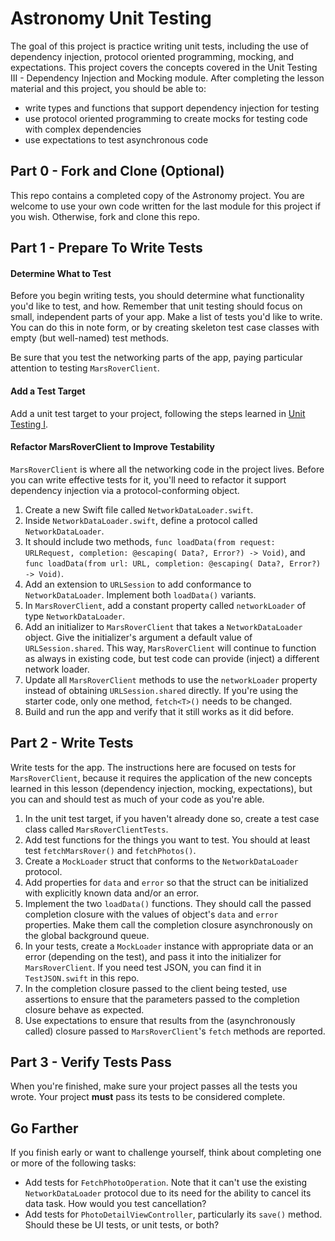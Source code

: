 # Astronomy Unit Testing

The goal of this project is practice writing unit tests, including the use of dependency injection, protocol oriented programming, mocking, and expectations. This project covers the concepts covered in the Unit Testing III - Dependency Injection and Mocking module. After completing the lesson material and this project, you should be able to:

- write types and functions that support dependency injection for testing
- use protocol oriented programming to create mocks for testing code with complex dependencies
- use expectations to test asynchronous code

## Part 0 - Fork and Clone (Optional)

This repo contains a completed copy of the Astronomy project. You are welcome to use your own code written for the last module for this project if you wish. Otherwise, fork and clone this repo.

## Part 1 - Prepare To Write Tests

#### Determine What to Test

Before you begin writing tests, you should determine what functionality you'd like to test, and how. Remember that unit testing should focus on small, independent parts of your app. Make a list of tests you'd like to write. You can do this in note form, or by creating skeleton test case classes with empty (but well-named) test methods.

Be sure that you test the networking parts of the app, paying particular attention to testing `MarsRoverClient`.

#### Add a Test Target

Add a unit test target to your project, following the steps learned in [Unit Testing I](https://learn.bloomtech.com/ios3/module/recfUVEglad8Xlwmr/).

#### Refactor MarsRoverClient to Improve Testability

`MarsRoverClient` is where all the networking code in the project lives. Before you can write effective tests for it, you'll need to refactor it support dependency injection via a protocol-conforming object.

1. Create a new Swift file called `NetworkDataLoader.swift`.
2. Inside `NetworkDataLoader.swift`, define a protocol called `NetworkDataLoader`.
3. It should include two methods, `func loadData(from request: URLRequest, completion: @escaping( Data?, Error?) -> Void)`, and `func loadData(from url: URL, completion: @escaping( Data?, Error?) -> Void)`.
4. Add an extension to `URLSession` to add conformance to `NetworkDataLoader`. Implement both `loadData()` variants.
5. In `MarsRoverClient`, add a constant property called `networkLoader` of type `NetworkDataLoader`.
6. Add an initializer to `MarsRoverClient` that takes a `NetworkDataLoader` object. Give the initializer's argument a default value of `URLSession.shared`. This way, `MarsRoverClient` will continue to function as always in existing code, but test code can provide (inject) a different network loader.
7. Update all `MarsRoverClient` methods to use the `networkLoader` property instead of obtaining `URLSession.shared` directly. If you're using the starter code, only one method, `fetch<T>()` needs to be changed.
8. Build and run the app and verify that it still works as it did before.

## Part 2 - Write Tests

Write tests for the app. The instructions here are focused on tests for `MarsRoverClient`, because it requires the application of the new concepts learned in this lesson (dependency injection, mocking, expectations), but you can and should test as much of your code as you're able.

1. In the unit test target, if you haven't already done so, create a test case class called `MarsRoverClientTests`.
2. Add test functions for the things you want to test. You should at least test `fetchMarsRover()` and `fetchPhotos()`.
3. Create a `MockLoader` struct that conforms to the `NetworkDataLoader` protocol.
4. Add properties for `data` and `error` so that the struct can be initialized with explicitly known data and/or an error.
5. Implement the two `loadData()` functions. They should call the passed completion closure with the values of object's `data` and `error` properties. Make them call the completion closure asynchronously on the global background queue.
6. In your tests, create a `MockLoader` instance with appropriate data or an error (depending on the test), and pass it into the initializer for `MarsRoverClient`. If you need test JSON, you can find it in `TestJSON.swift` in this repo.
7. In the completion closure passed to the client being tested, use assertions to ensure that the parameters passed to the completion closure behave as expected.
8. Use expectations to ensure that results from the (asynchronously called) closure passed to `MarsRoverClient`'s `fetch` methods are reported.

## Part 3 - Verify Tests Pass

When you're finished, make sure your project passes all the tests you wrote. Your project **must** pass its tests to be considered complete.

## Go Farther

If you finish early or want to challenge yourself, think about completing one or more of the following tasks:

- Add tests for `FetchPhotoOperation`. Note that it can't use the existing `NetworkDataLoader` protocol due to its need for the ability to cancel its data task. How would you test cancellation?
- Add tests for `PhotoDetailViewController`, particularly its `save()` method. Should these be UI tests, or unit tests, or both?

